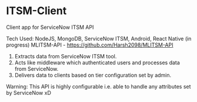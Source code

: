 # ITSM-Client

Client app for ServiceNow ITSM API

Tech Used: NodeJS, MongoDB, ServiceNow ITSM, Android, React Native (in progress)
MLITSM-API - https://github.com/Harsh2098/MLITSM-API

1. Extracts data from ServiceNow ITSM tool.
2. Acts like middleware which authenticated users and processes data from ServiceNow.
3. Delivers data to clients based on tier configuration set by admin.

Warning: This API is highly configurable i.e. able to handle any attributes set by ServiceNow  xD
